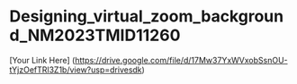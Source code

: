# Designing_virtual_zoom_background_NM2023TMID11260


[Your Link Here] (https://drive.google.com/file/d/17Mw37YxWVxobSsnOU-tYjzOefTRl3Z1b/view?usp=drivesdk)
